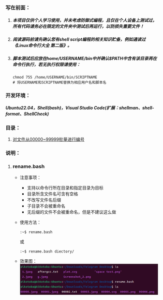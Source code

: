 ### 写在前面：
1. ##### 本项目仅供个人学习使用，并未考虑防御式编程，且仅在个人设备上测试过，所有代码请务必在限定的文件夹中测试后再运行，以防损失重要文件！
2. ##### 阅读源码前请先确认您有shell script编程的相关知识贮备，例如通读过《Linux命令行大全 第二版》。
3. ##### 脚本测试后应放在home/USERNAME/bin中并确认$PATH中含有该目录再在命令行执行，若无执行权限请使用：
    ```shell
    chmod 755 /home/USERNAME/bin/SCRIPTNAME
    # 将USERNAME和SCRIPTNAME替换为相应用户名和脚本名
    ```


### 开发环境：
##### Ubuntu22.04，Shell(bash)，Visual Studio Code(扩展：shellman、shell-format、ShellCheck)

### 目录：
1. [对文件从00000~99999批量进行编号](#rename)

### 说明：
1. ### <span id="rename">rename.bash</span>
    * 注意事项：
        - 支持以命令行所在目录和指定目录为目标
        - 目录所含文件名可含有空格
        - 不改写文件名后缀
        - 子目录不会被重命名
        - 无后缀的文件不会被重命名，但是不建议这么做
       
    * 使用方法：
        ```shell
        :~$ rename.bash
        ```
        或
        ```shell
        :~$ rename.bash diectory/
        ```
    * 效果图：
    ![图 1](images/7f72e3590c56c7611d9d99c4505841fd557311017ca34be83067d21148a9886e.png)  




